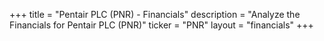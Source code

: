 +++
title = "Pentair PLC (PNR) - Financials"
description = "Analyze the Financials for Pentair PLC (PNR)"
ticker = "PNR"
layout = "financials"
+++


